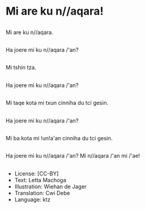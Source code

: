# Mi are ku n//aqara!

##
Mi are ku n//aqara.

##
Ha joere mi ku n//aqara /'an?

##
Mi tshin tza.

##
Ha joere mi ku n//aqara /'an?

##
Mi taqe kota mi txun cinniha du tci gesin.

##
Ha joere mi ku n//aqara /'an?

##
Mi ba kota mi !un!a'an cinniha du tci gesin.

##
Ha joere mi ku n//aqara /'an? Mi n//aqara /'an mi /'ae!

##
* License: [CC-BY]
* Text: Letta Machoga
* Illustration: Wiehan de Jager
* Translation: Cwi Debe
* Language: ktz
